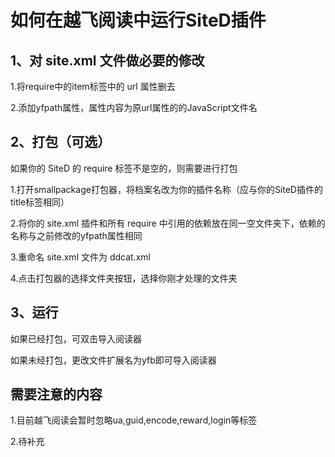 # 如何在越飞阅读中运行SiteD插件

## 1、对 site.xml 文件做必要的修改

1.将require中的item标签中的 url 属性删去

2.添加yfpath属性，属性内容为原url属性的的JavaScript文件名

## 2、打包（可选）

如果你的 SiteD 的 require 标签不是空的，则需要进行打包

1.打开smallpackage打包器，将档案名改为你的插件名称（应与你的SiteD插件的title标签相同）

2.将你的 site.xml 插件和所有 require 中引用的依赖放在同一空文件夹下，依赖的名称与之前修改的yfpath属性相同

3.重命名 site.xml 文件为 ddcat.xml

4.点击打包器的选择文件夹按钮，选择你刚才处理的文件夹

## 3、运行

如果已经打包，可双击导入阅读器

如果未经打包，更改文件扩展名为yfb即可导入阅读器

## 需要注意的内容

1.目前越飞阅读会暂时忽略ua,guid,encode,reward,login等标签

2.待补充
